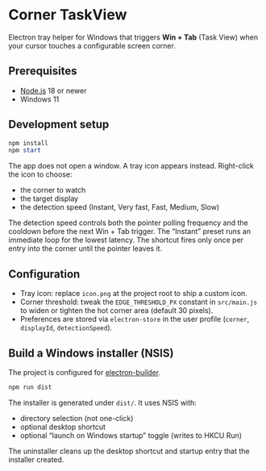 # Corner TaskView

Electron tray helper for Windows that triggers **Win + Tab** (Task View) when your cursor touches a configurable screen corner.

## Prerequisites

- [Node.js](https://nodejs.org/) 18 or newer
- Windows 11

## Development setup

```powershell
npm install
npm start
```

The app does not open a window. A tray icon appears instead. Right-click the icon to choose:
- the corner to watch
- the target display
- the detection speed (Instant, Very fast, Fast, Medium, Slow)

The detection speed controls both the pointer polling frequency and the cooldown before the next Win + Tab trigger. The “Instant” preset runs an immediate loop for the lowest latency. The shortcut fires only once per entry into the corner until the pointer leaves it.

## Configuration

- Tray icon: replace `icon.png` at the project root to ship a custom icon.
- Corner threshold: tweak the `EDGE_THRESHOLD_PX` constant in `src/main.js` to widen or tighten the hot corner area (default 30 pixels).
- Preferences are stored via `electron-store` in the user profile (`corner`, `displayId`, `detectionSpeed`).

## Build a Windows installer (NSIS)

The project is configured for [electron-builder](https://www.electron.build/).

```powershell
npm run dist
```

The installer is generated under `dist/`. It uses NSIS with:
- directory selection (not one-click)
- optional desktop shortcut
- optional “launch on Windows startup” toggle (writes to HKCU Run)

The uninstaller cleans up the desktop shortcut and startup entry that the installer created.
